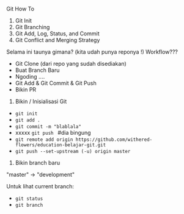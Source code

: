 Git How To
1. Git Init
2. Git Branching
3. Git Add, Log, Status, and Commit
3. Git Conflict and Merging Strategy

Selama ini taunya gimana? (kita udah punya reponya !)
Workflow???
- Git Clone (dari repo yang sudah disediakan)
- Buat Branch Baru
- Ngoding ....
- Git Add & Git Commit & Git Push
- Bikin PR

1. Bikin / Inisialisasi Git

- `git init`
- `git add .`
- `git commit -m "blablala"`
- xxxxx `git push ` #dia bingung
- `git remote add origin https://github.com/withered-flowers/education-belajar-git.git`
- `git push --set-upstream (-u) origin master`

1. Bikin branch baru

"master"
-> "development"

Untuk lihat current branch:
- `git status`
- `git branch`